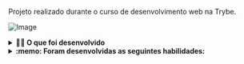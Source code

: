 Projeto realizado durante o curso de desenvolvimento web na Trybe.

![Image](images/Grava%C3%A7%C3%A3o%20de%20tela%20de%2012-03-2023%2011_28_05%20(2).gif)

<details>
  <summary><strong>👨‍💻 O que foi desenvolvido</strong></summary><br />

    Foi desenvolvida uma aplicação capaz de reproduzir várias músicas das mais variadas bandas e artistas. Essa aplicação será capaz de:

        * Fazer login;
        * Pesquisar por uma banda ou artista;
        * Listar os álbuns disponíveis dessa banda ou artista;
        * Visualizar as músicas de um álbum selecionado;
        * Reproduzir uma prévia das músicas deste álbum;
        * Favoritar e desfavoritar músicas;
</details>
<details>
  <summary><strong>:memo: Foram desenvolvidas as seguintes habilidades:</strong></summary><br />

  * Fazer requisições e consumir dados vindos de uma API;

  * Utilizar os ciclos de vida de um componente React;

  * Utilizar a função setState de forma a garantir que um determinado código só é executado após o estado ser atualizado;
  
  * Criar componentes de classe em React;

  * Utilizar o componente BrowserRouter corretamente;

  * Criar rotas, mapeando o caminho da URL com o componente correspondente, via Route;

  * Utilizar o Switch do React Router;
  
  * Criar links de navegação na aplicação com o componente Link;
</details>
